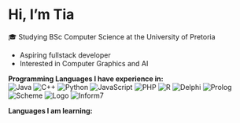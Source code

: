 # Hi, I’m Tia
🎓 Studying BSc Computer Science at the University of Pretoria
- Aspiring fullstack developer
- Interested in Computer Graphics and AI

**Programming Languages I have experience in:**  
![Java](https://img.shields.io/badge/Java-007396?style=for-the-badge&logo=java&logoColor=white)  ![C++](https://img.shields.io/badge/C++-00599C?style=for-the-badge&logo=c%2B%2B&logoColor=white)  ![Python](https://img.shields.io/badge/Python-3776AB?style=for-the-badge&logo=python&logoColor=white)  ![JavaScript](https://img.shields.io/badge/JavaScript-F7DF1E?style=for-the-badge&logo=javascript&logoColor=black)  ![PHP](https://img.shields.io/badge/PHP-777BB4?style=for-the-badge&logo=php&logoColor=white)  ![R](https://img.shields.io/badge/R-276DC3?style=for-the-badge&logo=r&logoColor=white) ![Delphi](https://img.shields.io/badge/Delphi-EE1F35?style=for-the-badge&logo=delphi&logoColor=white) ![Prolog](https://img.shields.io/badge/Prolog-%23000000?style=for-the-badge)  ![Scheme](https://img.shields.io/badge/Scheme-%23000000?style=for-the-badge&logo=scheme) ![Logo](https://img.shields.io/badge/Logo-%23000000?style=for-the-badge)  ![Inform7](https://img.shields.io/badge/Inform7-%23000000?style=for-the-badge)

**Languages I am learning:**


<!---
Tia-H/Tia-H is a ✨ special ✨ repository because its `README.md` (this file) appears on your GitHub profile.
You can click the Preview link to take a look at your changes.
--->
